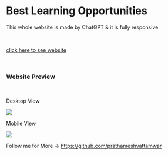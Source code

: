<h1>Best Learning Opportunities</h1>
<p>This whole website is made by ChatGPT & it is fully responsive</p>
<br>
<p><a href="https://prathameshvattamwar.github.io/gptweb1">click here to see website</a></p>
<br>
<h3>Website Preview</h3>
<br>

<p>Desktop View</p>
<img src="https://i.imgur.com/ibJcXZm.png"/>

<br>

<p>Mobile View</p>
<img src="https://i.imgur.com/3NvDjmm.png"/>

<p>Follow me for More -> <a href="https://github.com/prathameshvattamwar">https://github.com/prathameshvattamwar</a></p>
